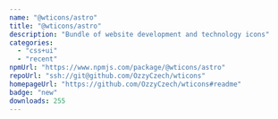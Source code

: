 ```yaml
---
name: "@wticons/astro"
title: "@wticons/astro"
description: "Bundle of website development and technology icons"
categories:
  - "css+ui"
  - "recent"
npmUrl: "https://www.npmjs.com/package/@wticons/astro"
repoUrl: "ssh://git@github.com/OzzyCzech/wticons"
homepageUrl: "https://github.com/OzzyCzech/wticons#readme"
badge: "new"
downloads: 255
---
```

